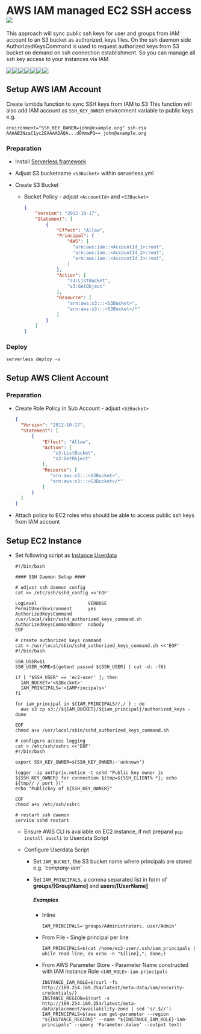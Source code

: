 # AWS IAM managed EC2 SSH access ![](docs/aws-icon.png)

This approach will sync public ssh keys for user and groups from IAM account to an S3 bucket as authorized_keys files. On the ssh daemon side AuthorizedKeysCommand is used to request authorized keys from S3 bucket on demand on ssh connection establishment. So you can manage all ssh key access to your instances via IAM.

![](docs/aws-iam-icon.png)![](docs/arrow-right.png)![](docs/aws-lambda-icon.png)![](docs/arrow-right.png)![](docs/aws-s3-icon.png)![](docs/arrow-right.png)![](docs/aws-ec2-icon.png)

## Setup AWS IAM Account

Create lambda function to sync SSH keys from IAM to S3 This function will also add IAM account as `SSH_KEY_OWNER` environment variable to public keys e.g.

```
environment="SSH_KEY_OWNER=john@example.org" ssh-rsa AAAAB3NzaC1yc2EAAAADAQA...dOXmwPQ== john@example.org
```

### Preparation

- Install [Serverless framework](https://serverless.com/framework/docs/getting-started/)
- Adjust S3 bucketname `<S3Bucket>` within serverless.yml
- Create S3 Bucket

  - Bucket Policy - adjust `<AccountId>` and `<S3Bucket>`

    ```json
    {
        "Version": "2012-10-17",
        "Statement": [
            {
                "Effect": "Allow",
                "Principal": {
                    "AWS": [
                      "arn:aws:iam::<AccountId_1>:root",
                      "arn:aws:iam::<AccountId_2>:root",
                      "arn:aws:iam::<AccountId_3>:root",
                    ]
                },
                "Action": [
                    "s3:ListBucket",
                    "s3:GetObject"
                ],
                "Resource": [
                    "arn:aws:s3:::<S3Bucket>",
                    "arn:aws:s3:::<S3Bucket>/*"
                ]
            }
        ]
    }
    ```

### Deploy

`serverless deploy -v`

## Setup AWS Client Account

### Preparation

- Create Role Policy in Sub Account - adjust `<S3Bucket>`

  ```json
  {
    "Version": "2012-10-17",
    "Statement": [
        {
            "Effect": "Allow",
            "Action": [
                "s3:ListBucket",
                "s3:GetObject"
            ],
            "Resource": [
               "arn:aws:s3:::<S3Bucket>",
               "arn:aws:s3:::<S3Bucket>/*"
            ]
        }
    ]
  }
  ```

- Attach policy to EC2 roles who should be able to access public ssh keys from IAM account

## Setup EC2 Instance

- Set following script as [Instance Userdata](http://docs.aws.amazon.com/AWSEC2/latest/UserGuide/user-data.html)

  ```shell
  #!/bin/bash

  #### SSH Daemon Setup ####

  # adjust ssh daemon config
  cat >> /etc/ssh/sshd_config <<'EOF' 

  LogLevel                   VERBOSE
  PermitUserEnvironment      yes
  AuthorizedKeysCommand      /usr/local/sbin/sshd_authorized_keys_command.sh
  AuthorizedKeysCommandUser  nobody
  EOF

  # create authorized keys command
  cat > /usr/local/sbin/sshd_authorized_keys_command.sh <<'EOF'
  #!/bin/bash

  SSH_USER=$1
  SSH_USER_HOME=$(getent passwd ${SSH_USER} | cut -d: -f6)

  if [ "$SSH_USER" == 'ec2-user' ]; then
    IAM_BUCKET='<S3Bucket>'
    IAM_PRINCIPALS='<IAMPrincipals>'
  fi

  for iam_principal in ${IAM_PRINCIPALS//,/ } ; do 
    aws s3 cp s3://${IAM_BUCKET}/${iam_principal}/authorized_keys -
  done

  EOF
  chmod a+x /usr/local/sbin/sshd_authorized_keys_command.sh
  
  # configure access logging
  cat > /etc/ssh/sshrc <<'EOF'
  #!/bin/bash

  export SSH_KEY_OWNER=${SSH_KEY_OWNER:-'unknown'}

  logger -ip authpriv.notice -t sshd "Public key owner is ${SSH_KEY_OWNER} for connection $(tmp=${SSH_CLIENT% *}; echo ${tmp// / port })"
  echo "Publickey of ${SSH_KEY_OWNER}"

  EOF
  chmod a+x /etc/ssh/sshrc
  
  # restart ssh daemon
  service sshd restart

  ```

  - Ensure AWS CLI is available on EC2 instance, if not prepand `pip install awscli` to Userdata Script

  - Configure Userdata Script

    - Set `IAM_BUCKET`, the S3 bucket name where principals are stored e.g. _'company-iam'_

    - Set `IAM_PRINCIPALS`, a comma separated list in form of **groups/[GroupName]** and **users/[UserName]**

      ##### Examples

      - Inline

        ```shell
        IAM_PRINCIPALS='groups/Administrators, user/Admin'
        ```

      - From File - Single principal per line

        ```shell
        IAM_PRINCIPALS=$(cat /home/ec2-user/.ssh/iam_principals | while read line; do echo -n "${line},"; done;)
        ```

      - From AWS Parameter Store - Parameter Name constructed with IAM Instance Role `<IAM_ROLE>-iam-principals`

        ```shell
        INSTANCE_IAM_ROLE=$(curl -fs http://169.254.169.254/latest/meta-data/iam/security-credentials/)
        INSTANCE_REGION=$(curl -s http://169.254.169.254/latest/meta-data/placement/availability-zone | sed 's/.$//')
        IAM_PRINCIPALS=$(aws ssm get-parameter --region "${INSTANCE_REGION}" --name "${INSTANCE_IAM_ROLE}-iam-principals" --query 'Parameter.Value' --output text)
        ```
